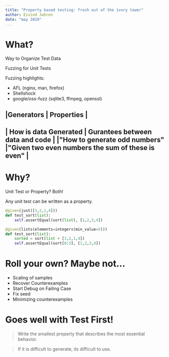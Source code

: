 ```yaml
---
title: "Property based testing: fresh out of the ivory tower"
author: Eivind Jahren
date: "may 2019"
...
```


# What?


Way to Organize Test Data


Fuzzing for Unit Tests

Fuzzing highlights:

* AFL (nginx, man, firefox)
* Shellshock
* google/oss-fuzz (sqlite3, ffmpeg, openssl)

|Generators             | Properties |
--------------------------------------
| How is data Generated | Gurantees between data and code |
|"How to generate odd numbers" |"Given two even numbers the sum of these is even" |
-----------------------------------------------------------------------------------

# Why?


Unit Test or Property? Both!


Any unit test can be written
as a property.

```python
@given(just([3,2,1,4]))
def test_sort(list):
    self.assertEqual(sort(list), [1,2,3,4])
```


```python
@given(lists(elements=integers(min_value=5)))
def test_sort(list):
    sorted = sort(list + [3,2,1,4])
    self.assertEqual(sort[0:3], [1,2,3,4])
```


# Roll your own? Maybe not...


* Scaling of samples
* Recover Counterexamples
* Start Debug on Failing Case
* Fix seed
* Minimizing counterexamples

# Goes well with Test First!


> Write the smallest property that describes
> the most essential behavior.


> If it is difficult to generate, its difficult
> to use.

